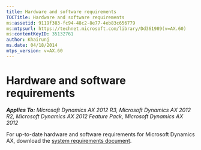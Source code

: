 ```yaml
---
title: Hardware and software requirements
TOCTitle: Hardware and software requirements
ms:assetid: 9119f383-fc94-48c2-8e77-4eb83c656779
ms:mtpsurl: https://technet.microsoft.com/library/Dd361989(v=AX.60)
ms:contentKeyID: 35132761
author: Khairunj
ms.date: 04/18/2014
mtps_version: v=AX.60
---
```


# Hardware and software requirements 


_**Applies To:** Microsoft Dynamics AX 2012 R3, Microsoft Dynamics AX 2012 R2, Microsoft Dynamics AX 2012 Feature Pack, Microsoft Dynamics AX 2012_

For up-to-date hardware and software requirements for Microsoft Dynamics AX, download the [system requirements document](http://go.microsoft.com/fwlink/?linkid=165377).

  


